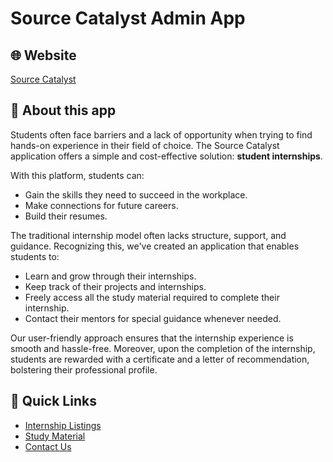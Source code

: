 # Source Catalyst Admin App

## 🌐 Website

[Source Catalyst](https://www.thesourcecatalyst.in)

## 📜 About this app

Students often face barriers and a lack of opportunity when trying to find hands-on experience in their field of choice. The Source Catalyst application offers a simple and cost-effective solution: **student internships**.

With this platform, students can:
- Gain the skills they need to succeed in the workplace.
- Make connections for future careers.
- Build their resumes.

The traditional internship model often lacks structure, support, and guidance. Recognizing this, we've created an application that enables students to:

- Learn and grow through their internships.
- Keep track of their projects and internships.
- Freely access all the study material required to complete their internship.
- Contact their mentors for special guidance whenever needed.

Our user-friendly approach ensures that the internship experience is smooth and hassle-free. Moreover, upon the completion of the internship, students are rewarded with a certificate and a letter of recommendation, bolstering their professional profile.

## 🔗 Quick Links

- [Internship Listings](https://www.thesourcecatalyst.in/internships)
- [Study Material](https://www.thesourcecatalyst.in/study-material)
- [Contact Us](https://www.thesourcecatalyst.in/contact)
